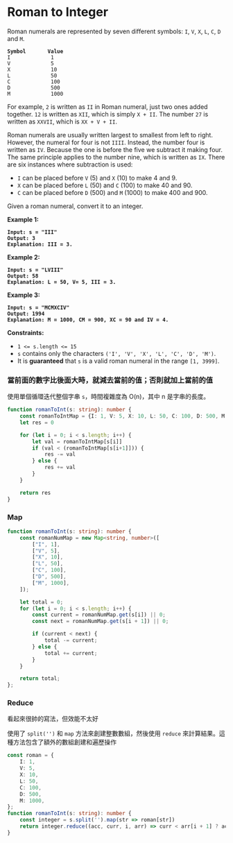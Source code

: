 # Roman to Integer

Roman numerals are represented by seven different symbols: `I`, `V`, `X`, `L`, `C`, `D` and `M`.

<pre><code><strong>Symbol       Value
</strong>I             1
V             5
X             10
L             50
C             100
D             500
M             1000
</code></pre>

For example, `2` is written as `II` in Roman numeral, just two ones added together. `12` is written as `XII`, which is simply `X + II`. The number `27` is written as `XXVII`, which is `XX + V + II`.

Roman numerals are usually written largest to smallest from left to right. However, the numeral for four is not `IIII`. Instead, the number four is written as `IV`. Because the one is before the five we subtract it making four. The same principle applies to the number nine, which is written as `IX`. There are six instances where subtraction is used:

* `I` can be placed before `V` (5) and `X` (10) to make 4 and 9.&#x20;
* `X` can be placed before `L` (50) and `C` (100) to make 40 and 90.&#x20;
* `C` can be placed before `D` (500) and `M` (1000) to make 400 and 900.

Given a roman numeral, convert it to an integer.

&#x20;

**Example 1:**

<pre><code><strong>Input: s = "III"
</strong><strong>Output: 3
</strong><strong>Explanation: III = 3.
</strong></code></pre>

**Example 2:**

<pre><code><strong>Input: s = "LVIII"
</strong><strong>Output: 58
</strong><strong>Explanation: L = 50, V= 5, III = 3.
</strong></code></pre>

**Example 3:**

<pre><code><strong>Input: s = "MCMXCIV"
</strong><strong>Output: 1994
</strong><strong>Explanation: M = 1000, CM = 900, XC = 90 and IV = 4.
</strong></code></pre>

&#x20;

**Constraints:**

* `1 <= s.length <= 15`
* `s` contains only the characters `('I', 'V', 'X', 'L', 'C', 'D', 'M')`.
* It is **guaranteed** that `s` is a valid roman numeral in the range `[1, 3999]`.





### 當前面的數字比後面大時，就減去當前的值；否則就加上當前的值

使用單個循環迭代整個字串 `s`，時間複雜度為 O(n)，其中 n 是字串的長度。

```typescript
function romanToInt(s: string): number {
    const romanToIntMap = {I: 1, V: 5, X: 10, L: 50, C: 100, D: 500, M: 1000}
    let res = 0

    for (let i = 0; i < s.length; i++) {
        let val = romanToIntMap[s[i]]
        if (val < (romanToIntMap[s[i+1]])) {
            res -= val
        } else {
            res += val
        }
    }

    return res
}
```

### Map

```typescript
function romanToInt(s: string): number {
    const romanNumMap = new Map<string, number>([
        ["I", 1],
        ["V", 5],
        ["X", 10],
        ["L", 50],
        ["C", 100],
        ["D", 500],
        ["M", 1000],
    ]);

    let total = 0;
    for (let i = 0; i < s.length; i++) {
        const current = romanNumMap.get(s[i]) || 0;
        const next = romanNumMap.get(s[i + 1]) || 0;

        if (current < next) {
            total -= current;
        } else {
            total += current;
        }
    }

    return total;
};
```

### Reduce

看起來很帥的寫法，但效能不太好

使用了 `split('')` 和 `map` 方法來創建整數數組，然後使用 `reduce` 來計算結果。這種方法包含了額外的數組創建和遍歷操作

```typescript
const roman = {
    I: 1,
    V: 5,
    X: 10,
    L: 50,
    C: 100,
    D: 500,
    M: 1000,
};
function romanToInt(s: string): number {
    const integer = s.split('').map(str => roman[str])
    return integer.reduce((acc, curr, i, arr) => curr < arr[i + 1] ? acc - curr : acc + curr, 0)
}
```
